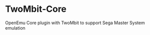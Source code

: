 TwoMbit-Core
============

OpenEmu Core plugin with TwoMbit to support Sega Master System emulation
